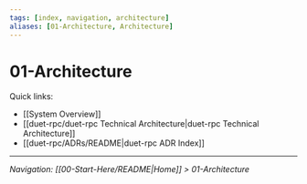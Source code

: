 ```yaml
---
tags: [index, navigation, architecture]
aliases: [01-Architecture, Architecture]
---
```


# 01-Architecture

Quick links:
- [[System Overview]]
- [[duet-rpc/duet-rpc Technical Architecture|duet-rpc Technical Architecture]]
- [[duet-rpc/ADRs/README|duet-rpc ADR Index]]


---
*Navigation: [[00-Start-Here/README|Home]] > 01-Architecture*
